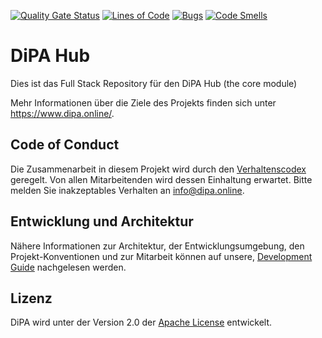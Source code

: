 [![Quality Gate Status](https://sonarcloud.io/api/project_badges/measure?project=DiPA-Projekt_dipa-hub&metric=alert_status)](https://sonarcloud.io/dashboard?id=DiPA-Projekt_dipa-hub) 
[![Lines of Code](https://sonarcloud.io/api/project_badges/measure?project=DiPA-Projekt_dipa-hub&metric=ncloc)](https://sonarcloud.io/dashboard?id=DiPA-Projekt_dipa-hub)
[![Bugs](https://sonarcloud.io/api/project_badges/measure?project=DiPA-Projekt_dipa-hub&metric=bugs)](https://sonarcloud.io/dashboard?id=DiPA-Projekt_dipa-hub)
[![Code Smells](https://sonarcloud.io/api/project_badges/measure?project=DiPA-Projekt_dipa-hub&metric=code_smells)](https://sonarcloud.io/dashboard?id=DiPA-Projekt_dipa-hub)

# DiPA Hub

Dies ist das Full Stack Repository für den DiPA Hub (the core module)

Mehr Informationen über die Ziele des Projekts finden sich unter https://www.dipa.online/.

## Code of Conduct

Die Zusammenarbeit in diesem Projekt wird durch den 
[Verhaltenscodex](https://github.com/DiPA-Projekt/contribution/blob/master/CODE_OF_CONDUCT.md) geregelt. Von 
allen Mitarbeitenden wird dessen Einhaltung erwartet. Bitte melden Sie inakzeptables Verhalten an info@dipa.online.

## Entwicklung und Architektur

Nähere Informationen zur Architektur, der Entwicklungsumgebung, den Projekt-Konventionen und zur Mitarbeit können 
auf unsere, [Development Guide](DEVELOPMENT.md) nachgelesen werden.  

## Lizenz

DiPA wird unter der Version 2.0 der [Apache License](https://www.apache.org/licenses/LICENSE-2.0) entwickelt.
